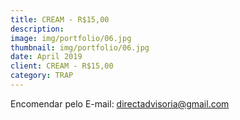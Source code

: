 ```yaml
---
title: CREAM - R$15,00
description: 
image: img/portfolio/06.jpg
thumbnail: img/portfolio/06.jpg
date: April 2019
client: CREAM - R$15,00
category: TRAP
---
```

Encomendar pelo E-mail: directadvisoria@gmail.com